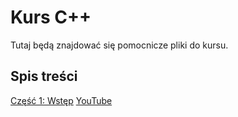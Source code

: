 # Kurs C++

Tutaj będą znajdować się pomocnicze pliki do kursu.

## Spis treści

[Część 1: Wstęp]() [YouTube]()
